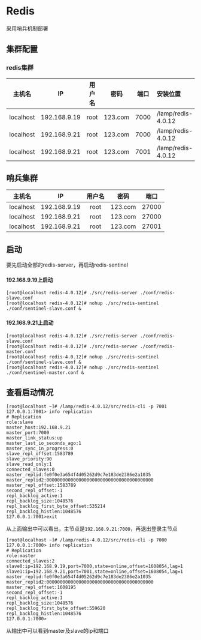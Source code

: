 # Redis
采用哨兵机制部署

## 集群配置
### redis集群
主机名|IP|用户名|密码|端口|安装位置
:-:|:-:|:-:|:-:|:-:|:-
localhost|192.168.9.19|root|123.com|7000|/lamp/redis-4.0.12
localhost|192.168.9.21|root|123.com|7000|/lamp/redis-4.0.12
localhost|192.168.9.21|root|123.com|7001|/lamp/redis-4.0.12

## 哨兵集群
主机名|IP|用户名|密码|端口
:-:|:-:|:-:|:-:|:-:
localhost|192.168.9.19|root|123.com|27000
localhost|192.168.9.21|root|123.com|27000
localhost|192.168.9.21|root|123.com|27001

## 启动
要先启动全部的redis-server，再启动redis-sentinel
#### 192.168.9.19上启动
```
[root@localhost redis-4.0.12]# ./src/redis-server ./conf/redis-slave.conf
[root@localhost redis-4.0.12]# nohup ./src/redis-sentinel ./conf/sentinel-slave.conf &
```

#### 192.168.9.21上启动  
```
[root@localhost redis-4.0.12]# ./src/redis-server ./conf/redis-slave.conf
[root@localhost redis-4.0.12]# ./src/redis-server ./conf/redis-master.conf
[root@localhost redis-4.0.12]# nohup ./src/redis-sentinel ./conf/sentinel-slave.conf &
[root@localhost redis-4.0.12]# nohup ./src/redis-sentinel ./conf/sentinel-master.conf &
```

## 查看启动情况
```
[root@localhost ~]# /lamp/redis-4.0.12/src/redis-cli -p 7001
127.0.0.1:7001> info replication
# Replication
role:slave
master_host:192.168.9.21
master_port:7000
master_link_status:up
master_last_io_seconds_ago:1
master_sync_in_progress:0
slave_repl_offset:1583789
slave_priority:90
slave_read_only:1
connected_slaves:0
master_replid:fe0f0e3a654f4d05262d9c7e183de2386e2a1035
master_replid2:0000000000000000000000000000000000000000
master_repl_offset:1583789
second_repl_offset:-1
repl_backlog_active:1
repl_backlog_size:1048576
repl_backlog_first_byte_offset:535214
repl_backlog_histlen:1048576
127.0.0.1:7001>exit
```
从上面输出中可以看出，主节点是`192.168.9.21:7000`，再退出登录主节点  
```
[root@localhost ~]# /lamp/redis-4.0.12/src/redis-cli -p 7000
127.0.0.1:7000> info replication
# Replication
role:master
connected_slaves:2
slave0:ip=192.168.9.19,port=7000,state=online,offset=1608054,lag=1
slave1:ip=192.168.9.21,port=7001,state=online,offset=1608054,lag=1
master_replid:fe0f0e3a654f4d05262d9c7e183de2386e2a1035
master_replid2:0000000000000000000000000000000000000000
master_repl_offset:1608195
second_repl_offset:-1
repl_backlog_active:1
repl_backlog_size:1048576
repl_backlog_first_byte_offset:559620
repl_backlog_histlen:1048576
127.0.0.1:7000>
```
从输出中可以看到master及slave的ip和端口